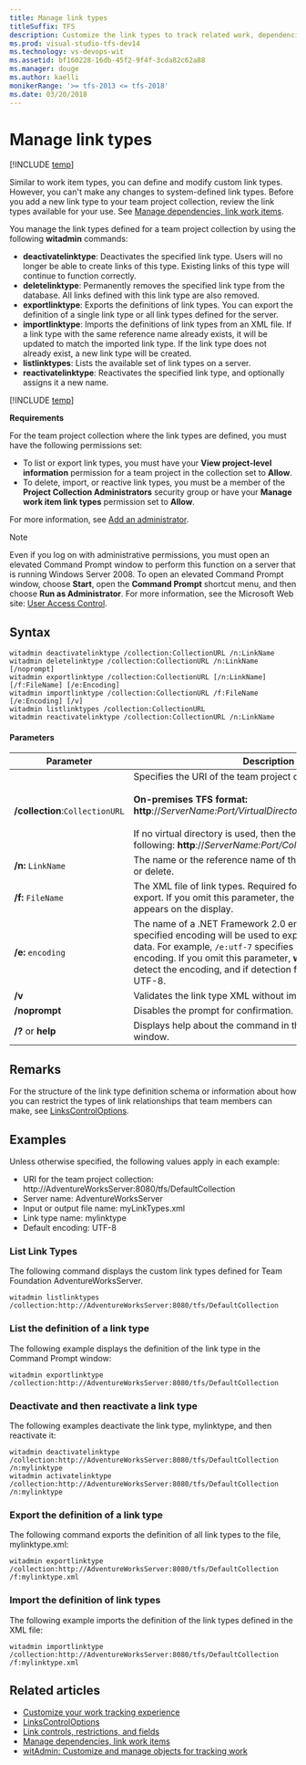 ```yaml
---
title: Manage link types
titleSuffix: TFS  
description: Customize the link types to track related work, dependencies, and changes made over time - Team Foundation Server (TFS)
ms.prod: visual-studio-tfs-dev14
ms.technology: vs-devops-wit
ms.assetid: bf160228-16db-45f2-9f4f-3cda82c62a88
ms.manager: douge
ms.author: kaelli
monikerRange: '>= tfs-2013 <= tfs-2018'
ms.date: 03/20/2018
---
```


# Manage link types

[!INCLUDE [temp](../../../_shared/customization-witadmin-plus-version-header.md)]

Similar to work item types, you can define and modify custom link types. However, you can't make any changes to system-defined link types. Before you add a new link type to your team project collection, review the link types available for your use. See [Manage dependencies, link work items](../../../track/link-work-items-support-traceability.md).  
  
You manage the link types defined for a team project collection by using the following **witadmin** commands:  
-   **deactivatelinktype**:  Deactivates the specified link type. Users will no longer be able to create links of this type. Existing links of this type will continue to function correctly.    
-   **deletelinktype**:  Permanently removes the specified link type from the database. All links defined with this link type are also removed.    
-   **exportlinktype**:  Exports the definitions of link types. You can export the definition of a single link type or all link types defined for the server. 
-   **importlinktype**:  Imports the definitions of link types from an XML file. If a link type with the same reference name already exists, it will be updated to match the imported link type. If the link type does not already exist, a new link type will be created.   
-   **listlinktypes**:  Lists the available set of link types on a server. 
-   **reactivatelinktype**: Reactivates the specified link type, and optionally assigns it a new name.  
  
[!INCLUDE [temp](../../../_shared/witadmin-run-tool.md)]  

 **Requirements**  
  
 For the team project collection where the link types are defined, you must have the following permissions set:  
  
-   To list or export link types, you must have your **View project-level information** permission for a team project in the collection set to **Allow**.    
-   To delete, import, or reactive link types, you must be a member of the **Project Collection Administrators** security group or have your **Manage work item link types** permission set to **Allow**.  
  
For more information, see [Add an administrator](../../../../security/set-project-collection-level-permissions.md).  
  
> [!NOTE]
>  Even if you log on with administrative permissions, you must open an elevated Command Prompt window to perform this function on a server that is running Windows Server 2008. To open an elevated Command Prompt window, choose **Start**, open the **Command Prompt** shortcut menu, and then choose **Run as Administrator**.  For more information, see the Microsoft Web site: [User Access Control](http://go.microsoft.com/fwlink/?LinkId=111235).  
  
## Syntax  
  
```  
witadmin deactivatelinktype /collection:CollectionURL /n:LinkName  
witadmin deletelinktype /collection:CollectionURL /n:LinkName [/noprompt]   
witadmin exportlinktype /collection:CollectionURL [/n:LinkName] [/f:FileName] [/e:Encoding]   
witadmin importlinktype /collection:CollectionURL /f:FileName [/e:Encoding] [/v]  
witadmin listlinktypes /collection:CollectionURL  
witadmin reactivatelinktype /collection:CollectionURL /n:LinkName  
```  
  
#### Parameters  
  
|**Parameter**|**Description**|  
|-------------------|---------------------|  
|**/collection**:`CollectionURL`|Specifies the URI of the team project collection. For example:<br /><br /> **On-premises TFS format:  http**://*ServerName:Port/VirtualDirectoryName/CollectionName*<br /><br /> If no virtual directory is used, then the format for the URI is the following: **http**://*ServerName:Port/CollectionName*. |  
|**/n:** `LinkName`|The name or the reference name of the link type to deactivate or delete.|  
|**/f:** `FileName`|The XML file of link types. Required for import, optional for export. If you omit this parameter, the command output appears on the display.|  
|**/e:** `encoding`|The name of a .NET Framework 2.0 encoding format. The specified encoding will be used to export or import the XML data. For example, `/e:utf-7` specifies Unicode (UTF-7) encoding. If you omit this parameter, **witadmin** attempts to detect the encoding, and if detection fails, **witadmin** uses UTF-8.|  
|**/v**|Validates the link type XML without importing it.|  
|**/noprompt**|Disables the prompt for confirmation.|  
|**/?** or **help**|Displays help about the command in the Command Prompt window.|  
  
## Remarks  
 
For the structure of the link type definition schema or information about how you can restrict the types of link relationships that team members can make, see [LinksControlOptions](../linkscontroloptions-xml-elements.md).  
  
## Examples  
 Unless otherwise specified, the following values apply in each example:  
  
-   URI for the team project collection: http://AdventureWorksServer:8080/tfs/DefaultCollection    
-   Server name: AdventureWorksServer    
-   Input or output file name: myLinkTypes.xml    
-   Link type name: mylinktype    
-   Default encoding: UTF-8  
  
### List Link Types  
 The following command displays the custom link types defined for Team Foundation AdventureWorksServer.  
  
```  
witadmin listlinktypes /collection:http://AdventureWorksServer:8080/tfs/DefaultCollection  
```  
  
### List the definition of a link type  
 The following example displays the definition of the link type in the Command Prompt window:  
  
```  
witadmin exportlinktype /collection:http://AdventureWorksServer:8080/tfs/DefaultCollection  
```  
  
### Deactivate and then reactivate a link type  
 The following examples deactivate the link type, mylinktype, and then reactivate it:  
  
```  
witadmin deactivatelinktype /collection:http://AdventureWorksServer:8080/tfs/DefaultCollection /n:mylinktype  
witadmin activatelinktype /collection:http://AdventureWorksServer:8080/tfs/DefaultCollection /n:mylinktype  
```  
  
### Export the definition of a link type  
 The following command exports the definition of all link types to the file, mylinktype.xml:  
  
```  
witadmin exportlinktype /collection:http://AdventureWorksServer:8080/tfs/DefaultCollection /f:mylinktype.xml  
```  
  
### Import the definition of link types  
 The following example imports the definition of the link types defined in the XML file:  
  
```  
witadmin importlinktype /collection:http://AdventureWorksServer:8080/tfs/DefaultCollection /f:mylinktype.xml  
```  
  
## Related articles 
- [Customize your work tracking experience](../../customize-work.md)    
- [LinksControlOptions](../linkscontroloptions-xml-elements.md)
- [Link controls, restrictions, and fields](../../../track/linking-attachments.md)   
- [Manage dependencies, link work items](../../../track/link-work-items-support-traceability.md)   
- [witAdmin: Customize and manage objects for tracking work](witadmin-customize-and-manage-objects-for-tracking-work.md)